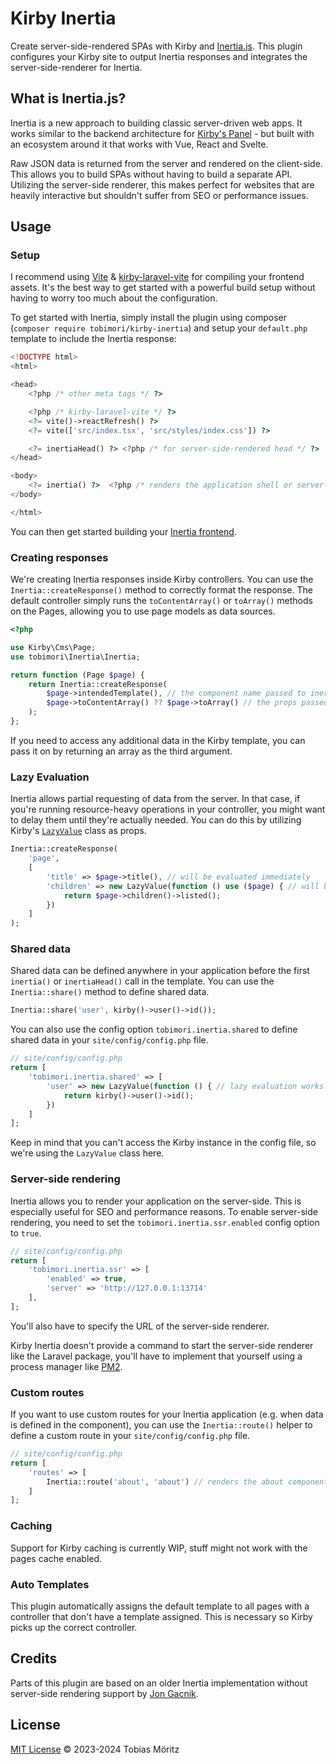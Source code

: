 # Kirby Inertia

Create server-side-rendered SPAs with Kirby and [Inertia.js](https://inertiajs.com/).
This plugin configures your Kirby site to output Inertia responses and integrates the server-side-renderer for Inertia.

## What is Inertia.js?

Inertia is a new approach to building classic server-driven web apps. It works similar to the backend architecture for [Kirby's Panel](https://getkirby.com/releases/3.6/fiber) - but built with an ecosystem around it that works with Vue, React and Svelte.

Raw JSON data is returned from the server and rendered on the client-side. This allows you to build SPAs without having to build a separate API.
Utilizing the server-side renderer, this makes perfect for websites that are heavily interactive but shouldn't suffer from SEO or performance issues.

## Usage

### Setup

I recommend using [Vite](https://vitejs.dev/) & [kirby-laravel-vite](https://github.com/lukaskleinschmidt/kirby-laravel-vite) for compiling your frontend assets. It's the best way to get started with a powerful build setup without having to worry too much about the configuration.

To get started with Inertia, simply install the plugin using composer (`composer require tobimori/kirby-inertia`) and setup your `default.php` template to include the Inertia response:

```php
<!DOCTYPE html>
<html>

<head>
	<?php /* other meta tags */ ?>

	<?php /* kirby-laravel-vite */ ?>
	<?= vite()->reactRefresh() ?>
	<?= vite(['src/index.tsx', 'src/styles/index.css']) ?>

	<?= inertiaHead() ?> <?php /* for server-side-rendered head */ ?>
</head>

<body>
	<?= inertia() ?>  <?php /* renders the application shell or server-side-rendered content */ ?>
</body>

</html>
```

You can then get started building your [Inertia frontend](https://inertiajs.com/client-side-setup).

### Creating responses

We're creating Inertia responses inside Kirby controllers. You can use the `Inertia::createResponse()` method to correctly format the response.
The default controller simply runs the `toContentArray()` or `toArray()` methods on the Pages, allowing you to use page models as data sources.

```php
<?php

use Kirby\Cms\Page;
use tobimori\Inertia\Inertia;

return function (Page $page) {
	return Inertia::createResponse(
		$page->intendedTemplate(), // the component name passed to inertia
		$page->toContentArray() ?? $page->toArray() // the props passed to the component
	);
};
```

If you need to access any additional data in the Kirby template, you can pass it on by returning an array as the third argument.

### Lazy Evaluation

Inertia allows partial requesting of data from the server. In that case, if you're running resource-heavy operations in your controller, you might want to delay them until they're actually needed. You can do this by utilizing Kirby's [`LazyValue`](https://getkirby.com/docs/reference/objects/toolkit/lazy-value) class as props.

```php
Inertia::createResponse(
	'page',
	[
		'title' => $page->title(), // will be evaluated immediately
		'children' => new LazyValue(function () use ($page) { // will be evaluated when requested
			return $page->children()->listed();
		})
	]
);
```

### Shared data

Shared data can be defined anywhere in your application before the first `inertia()` or `inertiaHead()` call in the template.
You can use the `Inertia::share()` method to define shared data.

```php
Inertia::share('user', kirby()->user()->id());
```

You can also use the config option `tobimori.inertia.shared` to define shared data in your `site/config/config.php` file.

```php
// site/config/config.php
return [
	'tobimori.inertia.shared' => [
		'user' => new LazyValue(function () { // lazy evaluation works here as well
			return kirby()->user()->id();
		})
	]
];
```

Keep in mind that you can't access the Kirby instance in the config file, so we're using the `LazyValue` class here.

### Server-side rendering

Inertia allows you to render your application on the server-side. This is especially useful for SEO and performance reasons.
To enable server-side rendering, you need to set the `tobimori.inertia.ssr.enabled` config option to `true`.

```php
// site/config/config.php
return [
	'tobimori.inertia.ssr' => [
		'enabled' => true,
		'server' => 'http://127.0.0.1:13714'
	],
];
```

You'll also have to specify the URL of the server-side renderer.

Kirby Inertia doesn't provide a command to start the server-side renderer like the Laravel package, you'll have to implement that yourself using a process manager like [PM2](https://pm2.keymetrics.io/).

### Custom routes

If you want to use custom routes for your Inertia application (e.g. when data is defined in the component), you can use the `Inertia::route()` helper to define a custom route in your `site/config/config.php` file.

```php
// site/config/config.php
return [
	'routes' => [
		Inertia::route('about', 'about') // renders the about component on /about
	]
];
```

### Caching

Support for Kirby caching is currently WIP, stuff might not work with the pages cache enabled.

### Auto Templates

This plugin automatically assigns the default template to all pages with a controller that don't have a template assigned. This is necessary so Kirby picks up the correct controller.

## Credits

Parts of this plugin are based on an older Inertia implementation without server-side rendering support by [Jon Gacnik](https://github.com/monoeq/kirby-inertia).

## License

[MIT License](./LICENSE) © 2023-2024 Tobias Möritz
